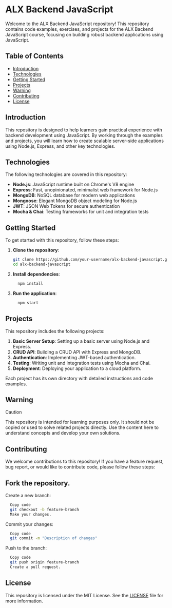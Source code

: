 # ALX Backend JavaScript

Welcome to the ALX Backend JavaScript repository! This repository contains code examples, exercises, and projects for the ALX Backend JavaScript course, focusing on building robust backend applications using JavaScript.

## Table of Contents

- [Introduction](#introduction)
- [Technologies](#technologies)
- [Getting Started](#getting-started)
- [Projects](#projects)
- [Warning](#warning)
- [Contributing](#contributing)
- [License](#license)

## Introduction

This repository is designed to help learners gain practical experience with backend development using JavaScript. By working through the examples and projects, you will learn how to create scalable server-side applications using Node.js, Express, and other key technologies.

## Technologies

The following technologies are covered in this repository:

- **Node.js**: JavaScript runtime built on Chrome's V8 engine
- **Express**: Fast, unopinionated, minimalist web framework for Node.js
- **MongoDB**: NoSQL database for modern web applications
- **Mongoose**: Elegant MongoDB object modeling for Node.js
- **JWT**: JSON Web Tokens for secure authentication
- **Mocha & Chai**: Testing frameworks for unit and integration tests

## Getting Started

To get started with this repository, follow these steps:

1. **Clone the repository**:
   ```bash
   git clone https://github.com/your-username/alx-backend-javascript.git
   cd alx-backend-javascript
   ```

2. **Install dependencies**:
    ```bash
      npm install
    ```
4. **Run the application**:
   ```bash
     npm start
   ```

## Projects
This repository includes the following projects:
  1. **Basic Server Setup**: Setting up a basic server using Node.js and Express.
  2. **CRUD API**: Building a CRUD API with Express and MongoDB.
  3. **Authentication**: Implementing JWT-based authentication.
  4. **Testing**: Writing unit and integration tests using Mocha and Chai.
  5. **Deployment**: Deploying your application to a cloud platform.

Each project has its own directory with detailed instructions and code examples.

## Warning
> [!CAUTION]
> This repository is intended for learning purposes only. It should not be copied or used to solve related projects directly.
> Use the content here to understand concepts and develop your own solutions.

## Contributing
We welcome contributions to this repository! If you have a feature request, bug report, or would like to contribute code, please follow these steps:

## Fork the repository.
Create a new branch:
  ```bash
    Copy code
    git checkout -b feature-branch
    Make your changes.
  ```
Commit your changes:
  ```bash
    Copy code
    git commit -m "Description of changes"
  ```
Push to the branch:
  ``` bash
    Copy code
    git push origin feature-branch
    Create a pull request.
  ```

## License
This repository is licensed under the MIT License. See the [LICENSE](LICENSE) file for more information.
